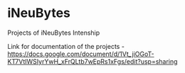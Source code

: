 # iNeuBytes
Projects of iNeuBytes Intenship

Link for documentation of the projects - https://docs.google.com/document/d/1Vt_jiOGoT-KT7VtIWSIyrYwH_xFrQLtb7wEpRs1xFgs/edit?usp=sharing
